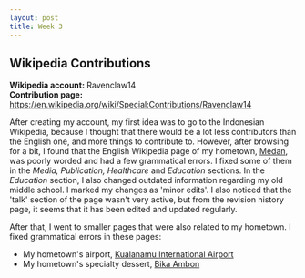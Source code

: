```yaml
---
layout: post
title: Week 3
---
```


Wikipedia Contributions
-----------------------

**Wikipedia account:** Ravenclaw14  
**Contribution page:** <https://en.wikipedia.org/wiki/Special:Contributions/Ravenclaw14>

After creating my account, my first idea was to go to the Indonesian Wikipedia, because I thought that there would be a lot less contributors than the English one, and more things to contribute to. However, after browsing for a bit, I found that the English Wikipedia page of my hometown, [Medan](https://en.wikipedia.org/wiki/Medan), was poorly worded and had a few grammatical errors. I fixed some of them in the _Media, Publication, Healthcare_ and _Education_ sections. In the _Education_ section, I also changed outdated information regarding my old middle school. I marked my changes as 'minor edits'. I also noticed that the 'talk' section of the page wasn't very active, but from the revision history page, it seems that it has been edited and updated regularly.  

After that, I went to smaller pages that were also related to my hometown. I fixed grammatical errors in these pages:  
- My hometown's airport, [Kualanamu International Airport](https://en.wikipedia.org/wiki/Kualanamu_International_Airport)
- My hometown's specialty dessert, [Bika Ambon](https://en.wikipedia.org/wiki/Bika_Ambon)
